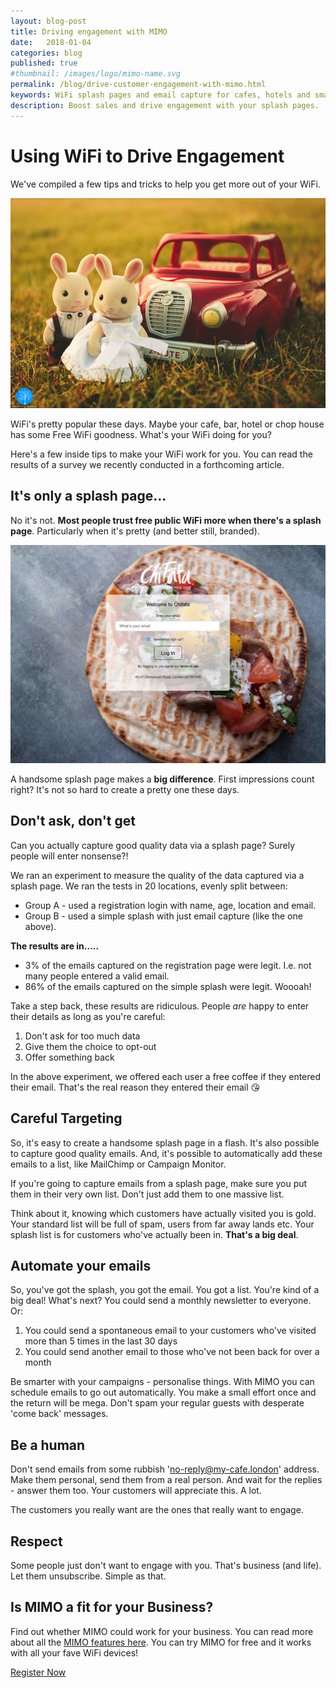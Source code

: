 ```yaml
---
layout: blog-post
title: Driving engagement with MIMO
date:   2018-01-04
categories: blog
published: true
#thumbnail: /images/logo/mimo-name.svg
permalink: /blog/drive-customer-engagement-with-mimo.html
keywords: WiFi splash pages and email capture for cafes, hotels and small businesses. Meraki splash page. Ruckus splash. UniFi splash. Ubiquiti splash
description: Boost sales and drive engagement with your splash pages.
---
```

# Using WiFi to Drive Engagement

We've compiled a few tips and tricks to help you get more out of your WiFi.

![Drive Engagement](/images/posts/engagement-1.jpg)

WiFi's pretty popular these days. Maybe your cafe, bar, hotel or chop house has some Free WiFi goodness. What's your WiFi doing for you?

Here's a few inside tips to make your WiFi work for you. You can read the results of a survey we recently conducted in a forthcoming article.

## It's only a splash page...

No it's not. **Most people trust free public WiFi more when there's a splash page**. Particularly when it's pretty (and better still, branded).

![Image of Cafe Splash Page](/images/posts/branded-splash-1.png)

A handsome splash page makes a **big difference**. First impressions count right? It's not so hard to create a pretty one these days.

## Don't ask, don't get

Can you actually capture good quality data via a splash page? Surely people will enter nonsense?!

We ran an experiment to measure the quality of the data captured via a splash page. We ran the tests in 20 locations, evenly split between:

- Group A - used a registration login with name, age, location and email.
- Group B - used a simple splash with just email capture (like the one above).

**The results are in.....**

- 3% of the emails captured on the registration page were legit. I.e. not many people entered a valid email.
- 86% of the emails captured on the simple splash were legit. Woooah!

Take a step back, these results are ridiculous. People *are* happy to enter their details as long as you're careful:

1. Don't ask for too much data
2. Give them the choice to opt-out
3. Offer something back

In the above experiment, we offered each user a free coffee if they entered their email. That's the real reason they entered their email 😘

## Careful Targeting

So, it's easy to create a handsome splash page in a flash. It's also possible to capture good quality emails. And, it's possible to automatically add these emails to a list, like MailChimp or Campaign Monitor.

If you're going to capture emails from a splash page, make sure you put them in their very own list. Don't just add them to one massive list.

Think about it, knowing which customers have actually visited you is gold. Your standard list will be full of spam, users from far away lands etc. Your splash list is for customers who've actually been in. **That's a big deal**.

## Automate your emails

So, you've got the splash, you got the email. You got a list. You're kind of a big deal! What's next? You could send a monthly newsletter to everyone. Or:

1. You could send a spontaneous email to your customers who've visited more than 5 times in the last 30 days
2. You could send another email to those who've not been back for over a month

Be smarter with your campaigns - personalise things. With MIMO you can schedule emails to go out automatically. You make a small effort once and the return will be mega. Don't spam your regular guests with desperate 'come back' messages.

## Be a human

Don't send emails from some rubbish 'no-reply@my-cafe.london' address. Make them personal, send them from a real person. And wait for the replies - answer them too. Your customers will appreciate this. A lot.

The customers you really want are the ones that really want to engage.

## Respect

Some people just don't want to engage with you. That's business (and life). Let them unsubscribe. Simple as that.

## Is MIMO a fit for your Business?

Find out whether MIMO could work for your business. You can read more about all the <a href="/">MIMO features here</a>. You can try MIMO for free and it works with all your fave WiFi devices!

<a class="button register-button" href="/join">Register Now</a>
